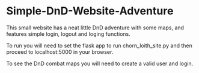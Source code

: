 # Simple-DnD-Website-Adventure
This small website has a neat little DnD adventure with some maps, and features simple login, logout and loging functions.

To run you will need to set the flask app to run chorn_loith_site.py and then proceed to localhost:5000 in your browser.

To see the DnD combat maps you will need to create a valid user and login.
